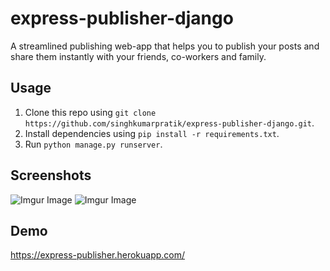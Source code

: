 # express-publisher-django
A streamlined publishing web-app that helps you to publish your posts and share them instantly with your friends, co-workers and family.
## Usage
1. Clone this repo using `git clone https://github.com/singhkumarpratik/express-publisher-django.git`.
2. Install dependencies using `pip install -r requirements.txt`.
3. Run `python manage.py runserver`.
## Screenshots
![Imgur Image](https://i.imgur.com/TNImNEg.png)
![Imgur Image](https://i.imgur.com/MDHwrjS.png)
## Demo
https://express-publisher.herokuapp.com/
